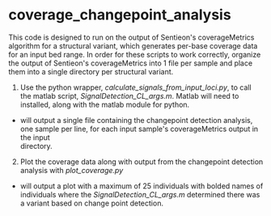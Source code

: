 # coverage_changepoint_analysis
This code is designed to run on the output of Sentieon's coverageMetrics algorithm for a structural variant, which generates per-base coverage data for an input bed range. In order for these scripts to work correctly, organize the output of Sentieon's coverageMetrics into 1 file per sample and place them into a single directory per structural variant. 

1. Use the python wrapper, *calculate_signals_from_input_loci.py*, to call the matlab script, *SignalDetection_CL_args.m*. Matlab will need to installed, along with the matlab module for python. 
  * will output a single file containing the changepoint detection analysis, one sample per line, for each input sample's coverageMetrics output in the input       
  directory.

2. Plot the coverage data along with output from the changepoint detection analysis with *plot_coverage.py*
  * will output a plot with a maximum of 25 individuals with bolded names of individuals where the *SignalDetection_CL_args.m* determined there was a variant based   on change point detection. 
